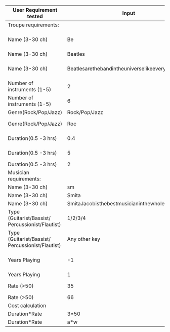 | User Requirement tested                          | Input                                           | Expected Output                |
|--------------------------------------------------|-------------------------------------------------|--------------------------------|
| Troupe requirements:                             |                                                 |                                |
| Name (3-30 ch)                                   | Be                                              | "Re-enter Name(3-30 ch)"       |
| Name (3-30 ch)                                   | Beatles                                         | Input stored                   |
| Name (3-30 ch)                                   | Beatlesarethebandintheuniverselikeeveryoneknows | "Re-enter Name(3-30 ch)"       |
| Number of instruments (1-5)                      | 2                                               |                                |
| Number of instruments (1-5)                      | 6                                               |                                |
| Genre(Rock/Pop/Jazz)                             | Rock/Pop/Jazz                                   | Input stored                   |
| Genre(Rock/Pop/Jazz)                             | Roc                                             | "Re-enter genre"               |
| Duration(0.5 -3 hrs)                             | 0.4                                             | "Re-enter duration"            |
| Duration(0.5 -3 hrs)                             | 5                                               | "Re-enter duration"            |
| Duration(0.5 -3 hrs)                             | 2                                               | Input stored                   |
| Musician requirements:                           |                                                 |                                |
| Name (3-30 ch)                                   | sm                                              |                                |
| Name (3-30 ch)                                   | Smita                                           |                                |
| Name (3-30 ch)                                   | SmitaJacobisthebestmusicianinthewholewideworld  |                                |
| Type (Guitarist/Bassist/ Percussionist/Flautist) | 1/2/3/4                                         | Next menu presented            |
| Type (Guitarist/Bassist/ Percussionist/Flautist) | Any other key                                   | "Invalid input"                |
| Years Playing                                    | -1                                              | "Re-enter years of experience" |
| Years Playing                                    | 1                                               | Input stored                   |
| Rate (>50)                                       | 35                                              | "Re-enter rate"                |
| Rate (>50)                                       | 66                                              | Input stored                   |
| Cost calculation                                 |                                                 |                                |
| Duration*Rate                                    | 3*50                                            | 150                            |
| Duration*Rate                                    | a*w                                             | NaN                            |